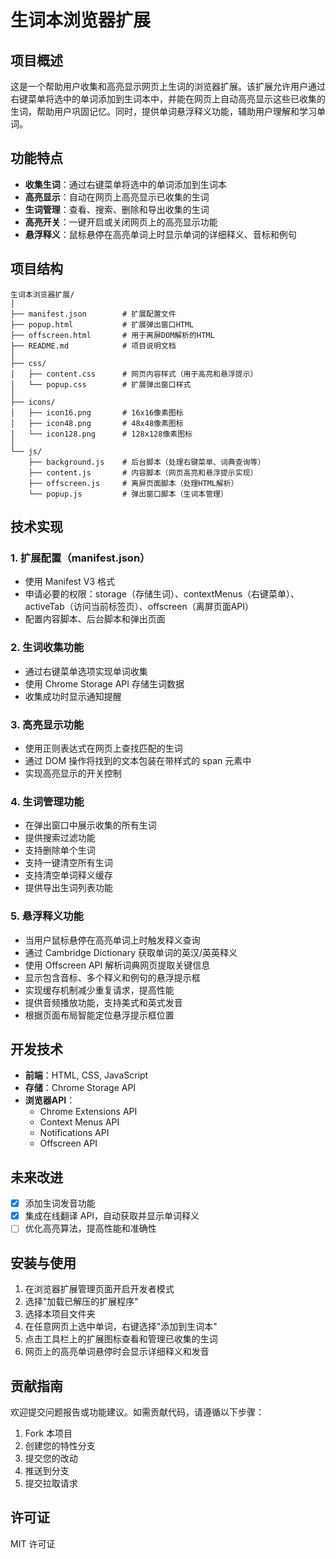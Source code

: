 # 生词本浏览器扩展

## 项目概述

这是一个帮助用户收集和高亮显示网页上生词的浏览器扩展。该扩展允许用户通过右键菜单将选中的单词添加到生词本中，并能在网页上自动高亮显示这些已收集的生词，帮助用户巩固记忆。同时，提供单词悬浮释义功能，辅助用户理解和学习单词。

## 功能特点

- **收集生词**：通过右键菜单将选中的单词添加到生词本
- **高亮显示**：自动在网页上高亮显示已收集的生词
- **生词管理**：查看、搜索、删除和导出收集的生词
- **高亮开关**：一键开启或关闭网页上的高亮显示功能
- **悬浮释义**：鼠标悬停在高亮单词上时显示单词的详细释义、音标和例句

## 项目结构

```
生词本浏览器扩展/
│
├── manifest.json        # 扩展配置文件
├── popup.html           # 扩展弹出窗口HTML
├── offscreen.html       # 用于离屏DOM解析的HTML
├── README.md            # 项目说明文档
│
├── css/
│   ├── content.css      # 网页内容样式（用于高亮和悬浮提示）
│   └── popup.css        # 扩展弹出窗口样式
│
├── icons/
│   ├── icon16.png       # 16x16像素图标
│   ├── icon48.png       # 48x48像素图标
│   └── icon128.png      # 128x128像素图标
│
└── js/
    ├── background.js    # 后台脚本（处理右键菜单、词典查询等）
    ├── content.js       # 内容脚本（网页高亮和悬浮提示实现）
    ├── offscreen.js     # 离屏页面脚本（处理HTML解析）
    └── popup.js         # 弹出窗口脚本（生词本管理）
```

## 技术实现

### 1. 扩展配置（manifest.json）

- 使用 Manifest V3 格式
- 申请必要的权限：storage（存储生词）、contextMenus（右键菜单）、activeTab（访问当前标签页）、offscreen（离屏页面API）
- 配置内容脚本、后台脚本和弹出页面

### 2. 生词收集功能

- 通过右键菜单选项实现单词收集
- 使用 Chrome Storage API 存储生词数据
- 收集成功时显示通知提醒

### 3. 高亮显示功能

- 使用正则表达式在网页上查找匹配的生词
- 通过 DOM 操作将找到的文本包装在带样式的 span 元素中
- 实现高亮显示的开关控制

### 4. 生词管理功能

- 在弹出窗口中展示收集的所有生词
- 提供搜索过滤功能
- 支持删除单个生词
- 支持一键清空所有生词
- 支持清空单词释义缓存
- 提供导出生词列表功能

### 5. 悬浮释义功能

- 当用户鼠标悬停在高亮单词上时触发释义查询
- 通过 Cambridge Dictionary 获取单词的英汉/英英释义
- 使用 Offscreen API 解析词典网页提取关键信息
- 显示包含音标、多个释义和例句的悬浮提示框
- 实现缓存机制减少重复请求，提高性能
- 提供音频播放功能，支持美式和英式发音
- 根据页面布局智能定位悬浮提示框位置

## 开发技术

- **前端**：HTML, CSS, JavaScript
- **存储**：Chrome Storage API
- **浏览器API**：
  - Chrome Extensions API
  - Context Menus API
  - Notifications API
  - Offscreen API

## 未来改进

- [x] 添加生词发音功能
- [x] 集成在线翻译 API，自动获取并显示单词释义
- [ ] 优化高亮算法，提高性能和准确性

## 安装与使用

1. 在浏览器扩展管理页面开启开发者模式
2. 选择"加载已解压的扩展程序"
3. 选择本项目文件夹
4. 在任意网页上选中单词，右键选择"添加到生词本"
5. 点击工具栏上的扩展图标查看和管理已收集的生词
6. 网页上的高亮单词悬停时会显示详细释义和发音

## 贡献指南

欢迎提交问题报告或功能建议。如需贡献代码，请遵循以下步骤：

1. Fork 本项目
2. 创建您的特性分支
3. 提交您的改动
4. 推送到分支
5. 提交拉取请求

## 许可证

MIT 许可证